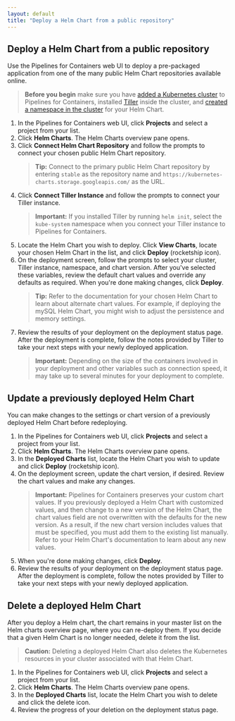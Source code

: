 ```yaml
---
layout: default
title: "Deploy a Helm Chart from a public repository"
---
```


## Deploy a Helm Chart from a public repository

Use the Pipelines for Containers web UI to deploy a pre-packaged application from one of the many public Helm Chart repositories available online. 

> **Before you begin** make sure you have [added a Kubernetes cluster](./cluster-add.html) to Pipelines for Containers, installed [Tiller](https://github.com/kubernetes/helm/blob/master/docs/install.md#installing-tiller) inside the cluster, and [created a namespace in the cluster](./cluster-namespace.html) for your Helm Chart. 

1. In the Pipelines for Containers web UI, click **Projects** and select a project from your list. 
2. Click **Helm Charts**. The Helm Charts overview pane opens. 
3. Click **Connect Helm Chart Repository** and follow the prompts to connect your chosen public Helm Chart repository. 
   > **Tip:** Connect to the primary public Helm Chart repository by entering `stable` as the repository name and `https://kubernetes-charts.storage.googleapis.com/` as the URL.
4. Click **Connect Tiller Instance** and follow the prompts to connect your Tiller instance. 
   > **Important:** If you installed Tiller by running `helm init`, select the `kube-system` namespace when you connect your Tiller instance to Pipelines for Containers.
5. Locate the Helm Chart you wish to deploy. Click **View Charts**, locate your chosen Helm Chart in the list, and click **Deploy** (rocketship icon).
6. On the deployment screen, follow the prompts to select your cluster, Tiller instance, namespace, and chart version. After you've selected these variables, review the default chart values and override any defaults as required. When you're done making changes, click **Deploy**. 
   > **Tip:** Refer to the documentation for your chosen Helm Chart to learn about alternate chart values. For example, if deploying the mySQL Helm Chart, you might wish to adjust the persistence and memory settings.
7. Review the results of your deployment on the deployment status page. After the deployment is complete, follow the notes provided by Tiller to take your next steps with your newly deployed application. 
   > **Important:** Depending on the size of the containers involved in your deployment and other variables such as connection speed, it may take up to several minutes for your deployment to complete. 
   
## Update a previously deployed Helm Chart

You can make changes to the settings or chart version of a previously deployed Helm Chart before redeploying.  

1. In the Pipelines for Containers web UI, click **Projects** and select a project from your list. 
2. Click **Helm Charts**. The Helm Charts overview pane opens. 
3. In the **Deployed Charts** list, locate the Helm Chart you wish to update and click **Deploy** (rocketship icon). 
4. On the deployment screen, update the chart version, if desired. Review the chart values and make any changes. 
   > **Important:** Pipelines for Containers preserves your custom chart values. If you previously deployed a Helm Chart with customized values, and then change to a new version of the Helm Chart, the chart values field are not overwritten with the defaults for the new version. As a result, if the new chart version includes values that must be specified, you must add them to the existing list manually. Refer to your Helm Chart's documentation to learn about any new values. 
5. When you're done making changes, click **Deploy**. 
6. Review the results of your deployment on the deployment status page. After the deployment is complete, follow the notes provided by Tiller to take your next steps with your newly deployed application. 
   
## Delete a deployed Helm Chart 

After you deploy a Helm chart, the chart remains in your master list on the Helm charts overview page, where you can re-deploy them. If you decide that a given Helm Chart is no longer needed, delete it from the list. 

> **Caution:** Deleting a deployed Helm Chart also deletes the Kubernetes resources in your cluster associated with that Helm Chart. 

1. In the Pipelines for Containers web UI, click **Projects** and select a project from your list. 
2. Click **Helm Charts**. The Helm Charts overview pane opens. 
3. In the **Deployed Charts** list, locate the Helm Chart you wish to delete and click the delete icon. 
4. Review the progress of your deletion on the deployment status page. 


